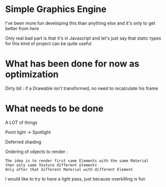 # Simple Graphics Engine

I've been more fun developing this than anything else and it's only to get better from here

Only real bad part is that it's in Javascript and let's just say that static types for this kind of project can be quite useful

# What has been done for now as optimization

Dirty bit : if a Drawable isn't transformed, no need to recalculate his frame



# What needs to be done

A LOT of things

Point light -> Spotlight

Deferred shading

Ordering of objects to render : 
    
    The idea is to render first same Elements with the same Material
    then only same Texture different elements
    Only after that different Material with different Element
    
I would like to try to have a light pass, just because overkilling is fun


